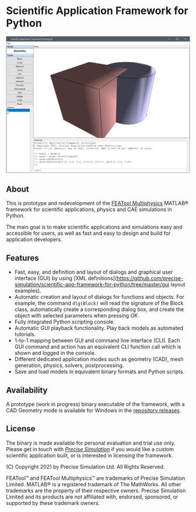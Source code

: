 Scientific Application Framework for Python
===========================================

![Python Scientific App Example Screenshot](https://raw.githubusercontent.com/precise-simulation/scientific-app-framework-for-python/master/scientific-app-framework-screenshot.jpg)

About
-----

This is prototype and redevelopment of the [FEATool
Multiphysics](https://www.featool.com) MATLAB® framework for
scientific applications, physics and CAE simulations in Python.

The main goal is to make scientific applications and simulations easy
and accessible for users, as well as fast and easy to design and build
for application developers.

Features
--------

- Fast, easy, and definition and layout of dialogs and graphical user
  interface (GUI) by using [XML
  definitions](https://github.com/precise-simulation/scientific-app-framework-for-python/tree/master/gui
  layout examples).
- Automatic creation and layout of dialogs for functions and
  objects. For example, the command `dlg(Block)` will read the
  signature of the Block class, automatically create a corresponding
  dialog box, and create the object with selected parameters when
  pressing _OK_.
- Fully integrated Python scripting console.
- Automatic GUI playback functionality. Play back models as automated
  tutorials.
- 1-to-1 mapping between GUI and command line interface (CLI). Each
  GUI command and action has an equivalent CLI function call which is
  shown and logged in the console.
- Different dedicated application modes such as geometry (CAD), mesh
  generation, physics, solvers, postprocessing.
- Save and load models in equivalent binary formats and Python scripts.

Availability
------------

A prototype (work in progress) binary executable of the framework,
with a CAD Geometry mode is available for Windows in the [repository
releases](https://github.com/precise-simulation/scientific-app-framework-for-python/releases/latest).

License
-------

The binary is made available for personal evaluation and trial use
only. Please get in touch with [_Precise
Simulation_](https://www.precisesimulation.com#contact) if you would
like a custom scientific application built, or is interested in
licensing the framework.


(C) Copyright 2021 by Precise Simulation Ltd. All Rights Reserved.

FEATool™ and FEATool Multiphysics™ are trademarks of Precise
Simulation Limited. MATLAB® is a registered trademark of The
MathWorks.  All other trademarks are the property of their respective
owners. Precise Simulation Limited and its products are not affiliated
with, endorsed, sponsored, or supported by these trademark owners.

